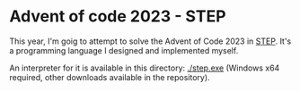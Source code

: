 # Advent of code 2023 - STEP

This year, I'm goig to attempt to solve the Advent of Code 2023 in [STEP](https://github.com/ricardoboss/STEP).
It's a programming language I designed and implemented myself.

An interpreter for it is available in this directory: [./step.exe](./step.exe) (Windows x64 required, other downloads available in the repository).
